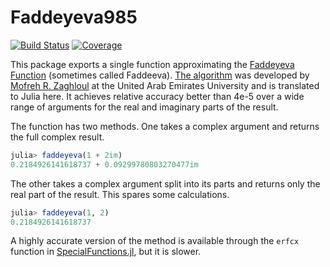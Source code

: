 # Faddeyeva985

[![Build Status](https://github.com/markmbaum/Faddeyeva985.jl/workflows/CI/badge.svg)](https://github.com/markmbaum/Faddeyeva985.jl/actions)
[![Coverage](https://codecov.io/gh/markmbaum/Faddeyeva985.jl/branch/master/graph/badge.svg)](https://codecov.io/gh/markmbaum/Faddeyeva985.jl)

This package exports a single function approximating the [Faddeyeva Function](https://en.wikipedia.org/wiki/Faddeeva_function) (sometimes called Faddeeva). [The algorithm](https://dl.acm.org/doi/10.1145/3119904) was developed by [Mofreh R. Zaghloul](https://cos.uaeu.ac.ae/en/departments/physics/profile.shtml?email=m.zaghloul) at the United Arab Emirates University and is translated to Julia here. It achieves relative accuracy better than 4e-5 over a wide range of arguments for the real and imaginary parts of the result.

The function has two methods. One takes a complex argument and returns the full complex result.
```julia
julia> faddeyeva(1 + 2im)
0.2184926141618737 + 0.09299780803270477im
```
The other takes a complex argument split into its parts and returns only the real part of the result. This spares some calculations.
```julia
julia> faddeyeva(1, 2)
0.2184926141618737
```

A highly accurate version of the method is available through the `erfcx` function in [SpecialFunctions.jl](https://github.com/JuliaMath/SpecialFunctions.jl), but it is slower.